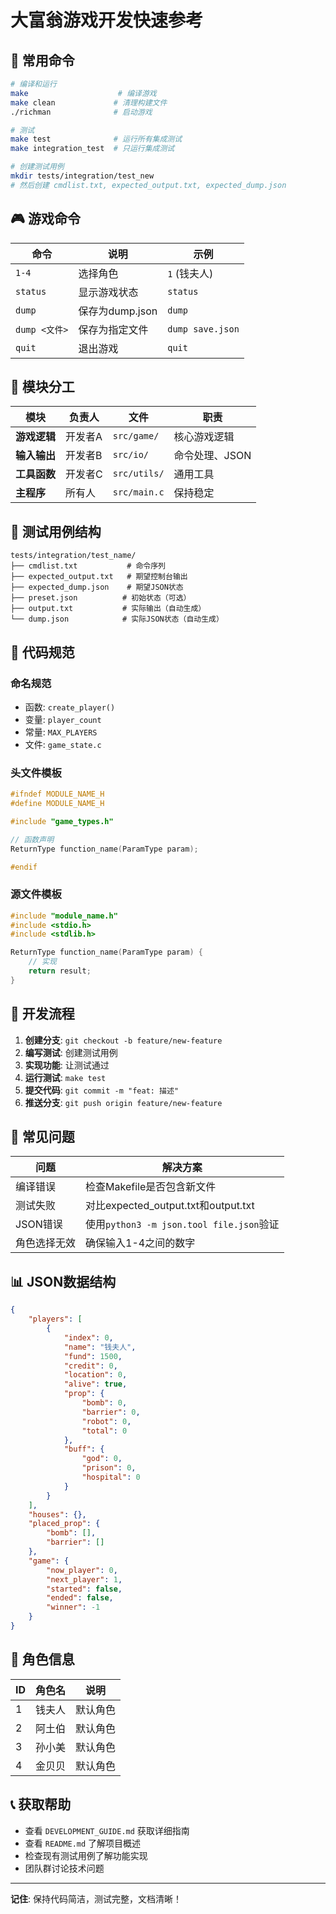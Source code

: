 # 大富翁游戏开发快速参考

## 🚀 常用命令

```bash
# 编译和运行
make                    # 编译游戏
make clean             # 清理构建文件
./richman              # 启动游戏

# 测试
make test              # 运行所有集成测试
make integration_test  # 只运行集成测试

# 创建测试用例
mkdir tests/integration/test_new
# 然后创建 cmdlist.txt, expected_output.txt, expected_dump.json
```

## 🎮 游戏命令

| 命令 | 说明 | 示例 |
|------|------|------|
| `1-4` | 选择角色 | `1` (钱夫人) |
| `status` | 显示游戏状态 | `status` |
| `dump` | 保存为dump.json | `dump` |
| `dump <文件>` | 保存为指定文件 | `dump save.json` |
| `quit` | 退出游戏 | `quit` |

## 📁 模块分工

| 模块 | 负责人 | 文件 | 职责 |
|------|--------|------|------|
| **游戏逻辑** | 开发者A | `src/game/` | 核心游戏逻辑 |
| **输入输出** | 开发者B | `src/io/` | 命令处理、JSON |
| **工具函数** | 开发者C | `src/utils/` | 通用工具 |
| **主程序** | 所有人 | `src/main.c` | 保持稳定 |

## 🧪 测试用例结构

```
tests/integration/test_name/
├── cmdlist.txt           # 命令序列
├── expected_output.txt   # 期望控制台输出
├── expected_dump.json    # 期望JSON状态
├── preset.json          # 初始状态（可选）
├── output.txt           # 实际输出（自动生成）
└── dump.json            # 实际JSON状态（自动生成）
```

## 📝 代码规范

### 命名规范
- 函数: `create_player()`
- 变量: `player_count`
- 常量: `MAX_PLAYERS`
- 文件: `game_state.c`

### 头文件模板
```c
#ifndef MODULE_NAME_H
#define MODULE_NAME_H

#include "game_types.h"

// 函数声明
ReturnType function_name(ParamType param);

#endif
```

### 源文件模板
```c
#include "module_name.h"
#include <stdio.h>
#include <stdlib.h>

ReturnType function_name(ParamType param) {
    // 实现
    return result;
}
```

## 🔧 开发流程

1. **创建分支**: `git checkout -b feature/new-feature`
2. **编写测试**: 创建测试用例
3. **实现功能**: 让测试通过
4. **运行测试**: `make test`
5. **提交代码**: `git commit -m "feat: 描述"`
6. **推送分支**: `git push origin feature/new-feature`

## 🐛 常见问题

| 问题 | 解决方案 |
|------|----------|
| 编译错误 | 检查Makefile是否包含新文件 |
| 测试失败 | 对比expected_output.txt和output.txt |
| JSON错误 | 使用`python3 -m json.tool file.json`验证 |
| 角色选择无效 | 确保输入1-4之间的数字 |

## 📊 JSON数据结构

```json
{
    "players": [
        {
            "index": 0,
            "name": "钱夫人",
            "fund": 1500,
            "credit": 0,
            "location": 0,
            "alive": true,
            "prop": {
                "bomb": 0,
                "barrier": 0,
                "robot": 0,
                "total": 0
            },
            "buff": {
                "god": 0,
                "prison": 0,
                "hospital": 0
            }
        }
    ],
    "houses": {},
    "placed_prop": {
        "bomb": [],
        "barrier": []
    },
    "game": {
        "now_player": 0,
        "next_player": 1,
        "started": false,
        "ended": false,
        "winner": -1
    }
}
```

## 🎯 角色信息

| ID | 角色名 | 说明 |
|----|--------|------|
| 1 | 钱夫人 | 默认角色 |
| 2 | 阿土伯 | 默认角色 |
| 3 | 孙小美 | 默认角色 |
| 4 | 金贝贝 | 默认角色 |

## 📞 获取帮助

- 查看 `DEVELOPMENT_GUIDE.md` 获取详细指南
- 查看 `README.md` 了解项目概述
- 检查现有测试用例了解功能实现
- 团队群讨论技术问题

---

**记住**: 保持代码简洁，测试完整，文档清晰！